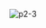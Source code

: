 
![p2-3](https://user-images.githubusercontent.com/71966913/163736418-f098c556-02bf-4c08-8950-d55ce5d779c3.jpg)
